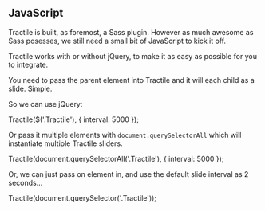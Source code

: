 ## JavaScript

Tractile is built, as foremost, a Sass plugin. However as much awesome as Sass posesses, we still need a small bit of JavaScript to kick it off.

Tractile works with or without jQuery, to make it as easy as possible for you to integrate.

You need to pass the parent element into Tractile and it will each child as a slide. Simple.

So we can use jQuery:

  Tractile($('.Tractile'), {
    interval: 5000
  });
  
Or pass it multiple elements with `document.querySelectorAll` which will instantiate multiple Tractile sliders.
  
  Tractile(document.querySelectorAll('.Tractile'), {
    interval: 5000
  });
  

Or, we can just pass on element in, and use the default slide interval as 2 seconds...

  Tractile(document.querySelector('.Tractile'));
